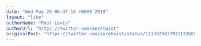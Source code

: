 ```yaml
---
date: "Wed May 29 06:47:16 +0000 2019"
layout: "like"
authorName: "Paul Lewis"
authorUrl: "https://twitter.com/aerotwist"
originalPost: "https://twitter.com/aerotwist/status/1133625837931122688"
---
```

